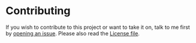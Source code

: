 Contributing
============

If you wish to contribute to this project or want to take it on, talk to me first by [opening an issue][open issue]. Please also read the [License file].

[License file]: LICENSE.md
[open issue]: https://github.com/NathanJang/MeowlWatch/issues/new
